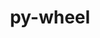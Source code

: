 ---
title: "py-wheel"
layout: cache
categories: [package, develop-2023-08-27]
meta: {"versions": ["0.37.1"], "compilers": ["apple-clang@=14.0.0", "gcc@=11.1.0", "gcc@=11.3.0", "gcc@=12.1.0", "gcc@=7.3.1", "gcc@=7.5.0", "oneapi@=2023.2.0"], "oss": ["amzn2", "ubuntu18.04", "ubuntu20.04", "ubuntu22.04", "ventura"], "platforms": ["darwin", "linux"], "targets": ["aarch64", "neoverse_n1", "ppc64le", "x86_64", "x86_64_v3"], "stacks": ["aws-isc", "aws-isc-aarch64", "data-vis-sdk", "e4s", "e4s-oneapi", "e4s-power", "gpu-tests", "ml-darwin-aarch64-mps", "ml-linux-x86_64-cpu", "ml-linux-x86_64-cuda", "ml-linux-x86_64-rocm", "radiuss", "root", "tutorial"], "num_specs": 27, "num_specs_by_stack": {"ml-darwin-aarch64-mps": 2, "root": 27, "aws-isc-aarch64": 2, "aws-isc": 1, "radiuss": 4, "e4s-power": 5, "e4s-oneapi": 2, "data-vis-sdk": 1, "e4s": 5, "gpu-tests": 1, "ml-linux-x86_64-rocm": 4, "ml-linux-x86_64-cpu": 4, "ml-linux-x86_64-cuda": 4, "tutorial": 2}}
spec_details: [{"hash": "gyb5t2gfnpfpcdcs77kgptp2ph3fs7ln", "compiler": "apple-clang@=14.0.0", "versions": ["0.37.1"], "os": "ventura", "platform": "darwin", "target": "aarch64", "variants": ["build_system=generic"], "stacks": ["ml-darwin-aarch64-mps", "root"], "size": "-", "tarball": "https://binaries.spack.io/releases/develop-2023-08-27/build_cache/darwin-ventura-aarch64/apple-clang-14.0.0/py-wheel-0.37.1/darwin-ventura-aarch64-apple-clang-14.0.0-py-wheel-0.37.1-gyb5t2gfnpfpcdcs77kgptp2ph3fs7ln.spack"}, {"hash": "p5wadbzx66w5nt3emeeuk23tulxh6h7c", "compiler": "apple-clang@=14.0.0", "versions": ["0.37.1"], "os": "ventura", "platform": "darwin", "target": "aarch64", "variants": ["build_system=generic"], "stacks": ["ml-darwin-aarch64-mps", "root"], "size": "-", "tarball": "https://binaries.spack.io/releases/develop-2023-08-27/build_cache/darwin-ventura-aarch64/apple-clang-14.0.0/py-wheel-0.37.1/darwin-ventura-aarch64-apple-clang-14.0.0-py-wheel-0.37.1-p5wadbzx66w5nt3emeeuk23tulxh6h7c.spack"}, {"hash": "zzpoc5eyisoqttqn47j4yzlaxezuev7m", "compiler": "gcc@=7.3.1", "versions": ["0.37.1"], "os": "amzn2", "platform": "linux", "target": "aarch64", "variants": ["build_system=generic"], "stacks": ["aws-isc-aarch64", "root"], "size": "-", "tarball": "https://binaries.spack.io/releases/develop-2023-08-27/build_cache/linux-amzn2-aarch64/gcc-7.3.1/py-wheel-0.37.1/linux-amzn2-aarch64-gcc-7.3.1-py-wheel-0.37.1-zzpoc5eyisoqttqn47j4yzlaxezuev7m.spack"}, {"hash": "z3xetjmtpnjsx6bculh4yhzyt2m2mtec", "compiler": "gcc@=7.3.1", "versions": ["0.37.1"], "os": "amzn2", "platform": "linux", "target": "neoverse_n1", "variants": ["build_system=generic"], "stacks": ["aws-isc-aarch64", "root"], "size": "-", "tarball": "https://binaries.spack.io/releases/develop-2023-08-27/build_cache/linux-amzn2-neoverse_n1/gcc-7.3.1/py-wheel-0.37.1/linux-amzn2-neoverse_n1-gcc-7.3.1-py-wheel-0.37.1-z3xetjmtpnjsx6bculh4yhzyt2m2mtec.spack"}, {"hash": "tju2cwkueg2tjl7bslpifkko6fafecs2", "compiler": "gcc@=7.3.1", "versions": ["0.37.1"], "os": "amzn2", "platform": "linux", "target": "x86_64_v3", "variants": ["build_system=generic"], "stacks": ["aws-isc", "root"], "size": "-", "tarball": "https://binaries.spack.io/releases/develop-2023-08-27/build_cache/linux-amzn2-x86_64_v3/gcc-7.3.1/py-wheel-0.37.1/linux-amzn2-x86_64_v3-gcc-7.3.1-py-wheel-0.37.1-tju2cwkueg2tjl7bslpifkko6fafecs2.spack"}, {"hash": "fr7ypgowzrxhraojbxcgohl5rbqpqxx3", "compiler": "gcc@=7.5.0", "versions": ["0.37.1"], "os": "ubuntu18.04", "platform": "linux", "target": "x86_64_v3", "variants": ["build_system=generic"], "stacks": ["radiuss", "root"], "size": "-", "tarball": "https://binaries.spack.io/releases/develop-2023-08-27/build_cache/linux-ubuntu18.04-x86_64_v3/gcc-7.5.0/py-wheel-0.37.1/linux-ubuntu18.04-x86_64_v3-gcc-7.5.0-py-wheel-0.37.1-fr7ypgowzrxhraojbxcgohl5rbqpqxx3.spack"}, {"hash": "gakgquewp6nv6wa6lg4b4faz6btp3k6q", "compiler": "gcc@=7.5.0", "versions": ["0.37.1"], "os": "ubuntu18.04", "platform": "linux", "target": "x86_64_v3", "variants": ["build_system=generic"], "stacks": ["radiuss", "root"], "size": "-", "tarball": "https://binaries.spack.io/releases/develop-2023-08-27/build_cache/linux-ubuntu18.04-x86_64_v3/gcc-7.5.0/py-wheel-0.37.1/linux-ubuntu18.04-x86_64_v3-gcc-7.5.0-py-wheel-0.37.1-gakgquewp6nv6wa6lg4b4faz6btp3k6q.spack"}, {"hash": "xhmumkxmvxjoaf6e5s6doivmximjf4ll", "compiler": "gcc@=7.5.0", "versions": ["0.37.1"], "os": "ubuntu18.04", "platform": "linux", "target": "x86_64_v3", "variants": ["build_system=generic"], "stacks": ["radiuss", "root"], "size": "-", "tarball": "https://binaries.spack.io/releases/develop-2023-08-27/build_cache/linux-ubuntu18.04-x86_64_v3/gcc-7.5.0/py-wheel-0.37.1/linux-ubuntu18.04-x86_64_v3-gcc-7.5.0-py-wheel-0.37.1-xhmumkxmvxjoaf6e5s6doivmximjf4ll.spack"}, {"hash": "unqypdvd5lgnyqn2diwsxnvcraxud4sq", "compiler": "gcc@=7.5.0", "versions": ["0.37.1"], "os": "ubuntu18.04", "platform": "linux", "target": "x86_64_v3", "variants": ["build_system=generic"], "stacks": ["radiuss", "root"], "size": "-", "tarball": "https://binaries.spack.io/releases/develop-2023-08-27/build_cache/linux-ubuntu18.04-x86_64_v3/gcc-7.5.0/py-wheel-0.37.1/linux-ubuntu18.04-x86_64_v3-gcc-7.5.0-py-wheel-0.37.1-unqypdvd5lgnyqn2diwsxnvcraxud4sq.spack"}, {"hash": "jzdp3z5fohzomk43h72hnjeuesery7cv", "compiler": "gcc@=11.1.0", "versions": ["0.37.1"], "os": "ubuntu20.04", "platform": "linux", "target": "ppc64le", "variants": ["build_system=generic"], "stacks": ["e4s-power", "root"], "size": "-", "tarball": "https://binaries.spack.io/releases/develop-2023-08-27/build_cache/linux-ubuntu20.04-ppc64le/gcc-11.1.0/py-wheel-0.37.1/linux-ubuntu20.04-ppc64le-gcc-11.1.0-py-wheel-0.37.1-jzdp3z5fohzomk43h72hnjeuesery7cv.spack"}, {"hash": "5re5a3rm4e2ycp6uuk2in32a4dgbmohh", "compiler": "gcc@=11.1.0", "versions": ["0.37.1"], "os": "ubuntu20.04", "platform": "linux", "target": "ppc64le", "variants": ["build_system=generic"], "stacks": ["e4s-power", "root"], "size": "-", "tarball": "https://binaries.spack.io/releases/develop-2023-08-27/build_cache/linux-ubuntu20.04-ppc64le/gcc-11.1.0/py-wheel-0.37.1/linux-ubuntu20.04-ppc64le-gcc-11.1.0-py-wheel-0.37.1-5re5a3rm4e2ycp6uuk2in32a4dgbmohh.spack"}, {"hash": "i7xkv33xnoidwc4gf6j55mf4kjsmcpbr", "compiler": "gcc@=11.1.0", "versions": ["0.37.1"], "os": "ubuntu20.04", "platform": "linux", "target": "ppc64le", "variants": ["build_system=generic"], "stacks": ["e4s-power", "root"], "size": "-", "tarball": "https://binaries.spack.io/releases/develop-2023-08-27/build_cache/linux-ubuntu20.04-ppc64le/gcc-11.1.0/py-wheel-0.37.1/linux-ubuntu20.04-ppc64le-gcc-11.1.0-py-wheel-0.37.1-i7xkv33xnoidwc4gf6j55mf4kjsmcpbr.spack"}, {"hash": "l5hhzkevbwrkgijdvm3yt5oz4neyyntb", "compiler": "gcc@=11.1.0", "versions": ["0.37.1"], "os": "ubuntu20.04", "platform": "linux", "target": "ppc64le", "variants": ["build_system=generic"], "stacks": ["e4s-power", "root"], "size": "-", "tarball": "https://binaries.spack.io/releases/develop-2023-08-27/build_cache/linux-ubuntu20.04-ppc64le/gcc-11.1.0/py-wheel-0.37.1/linux-ubuntu20.04-ppc64le-gcc-11.1.0-py-wheel-0.37.1-l5hhzkevbwrkgijdvm3yt5oz4neyyntb.spack"}, {"hash": "t52hsp3psweplg4kf4wwhgvoyahydjte", "compiler": "gcc@=11.1.0", "versions": ["0.37.1"], "os": "ubuntu20.04", "platform": "linux", "target": "ppc64le", "variants": ["build_system=generic"], "stacks": ["e4s-power", "root"], "size": "-", "tarball": "https://binaries.spack.io/releases/develop-2023-08-27/build_cache/linux-ubuntu20.04-ppc64le/gcc-11.1.0/py-wheel-0.37.1/linux-ubuntu20.04-ppc64le-gcc-11.1.0-py-wheel-0.37.1-t52hsp3psweplg4kf4wwhgvoyahydjte.spack"}, {"hash": "mqnyr2ncume76v5jkjsadauma7r22lt2", "compiler": "oneapi@=2023.2.0", "versions": ["0.37.1"], "os": "ubuntu20.04", "platform": "linux", "target": "x86_64", "variants": ["build_system=generic"], "stacks": ["e4s-oneapi", "root"], "size": "-", "tarball": "https://binaries.spack.io/releases/develop-2023-08-27/build_cache/linux-ubuntu20.04-x86_64/oneapi-2023.2.0/py-wheel-0.37.1/linux-ubuntu20.04-x86_64-oneapi-2023.2.0-py-wheel-0.37.1-mqnyr2ncume76v5jkjsadauma7r22lt2.spack"}, {"hash": "tebshsj2jvvmljviolo62hunc3s7kyjo", "compiler": "oneapi@=2023.2.0", "versions": ["0.37.1"], "os": "ubuntu20.04", "platform": "linux", "target": "x86_64", "variants": ["build_system=generic"], "stacks": ["e4s-oneapi", "root"], "size": "-", "tarball": "https://binaries.spack.io/releases/develop-2023-08-27/build_cache/linux-ubuntu20.04-x86_64/oneapi-2023.2.0/py-wheel-0.37.1/linux-ubuntu20.04-x86_64-oneapi-2023.2.0-py-wheel-0.37.1-tebshsj2jvvmljviolo62hunc3s7kyjo.spack"}, {"hash": "5ydjvrf42ycah27mbehtdi3t7e673adg", "compiler": "gcc@=11.1.0", "versions": ["0.37.1"], "os": "ubuntu20.04", "platform": "linux", "target": "x86_64_v3", "variants": ["build_system=generic"], "stacks": ["data-vis-sdk", "root"], "size": "-", "tarball": "https://binaries.spack.io/releases/develop-2023-08-27/build_cache/linux-ubuntu20.04-x86_64_v3/gcc-11.1.0/py-wheel-0.37.1/linux-ubuntu20.04-x86_64_v3-gcc-11.1.0-py-wheel-0.37.1-5ydjvrf42ycah27mbehtdi3t7e673adg.spack"}, {"hash": "aximzkmqcor744cec47akxh33oesc77p", "compiler": "gcc@=11.1.0", "versions": ["0.37.1"], "os": "ubuntu20.04", "platform": "linux", "target": "x86_64_v3", "variants": ["build_system=generic"], "stacks": ["e4s", "root", "gpu-tests"], "size": "-", "tarball": "https://binaries.spack.io/releases/develop-2023-08-27/build_cache/linux-ubuntu20.04-x86_64_v3/gcc-11.1.0/py-wheel-0.37.1/linux-ubuntu20.04-x86_64_v3-gcc-11.1.0-py-wheel-0.37.1-aximzkmqcor744cec47akxh33oesc77p.spack"}, {"hash": "d6o7idozghb7624acvafsk2fyt2kf3f3", "compiler": "gcc@=11.1.0", "versions": ["0.37.1"], "os": "ubuntu20.04", "platform": "linux", "target": "x86_64_v3", "variants": ["build_system=generic"], "stacks": ["e4s", "root"], "size": "-", "tarball": "https://binaries.spack.io/releases/develop-2023-08-27/build_cache/linux-ubuntu20.04-x86_64_v3/gcc-11.1.0/py-wheel-0.37.1/linux-ubuntu20.04-x86_64_v3-gcc-11.1.0-py-wheel-0.37.1-d6o7idozghb7624acvafsk2fyt2kf3f3.spack"}, {"hash": "c7a2o4kvjxmzglvdtf2vx3xnphmcnva6", "compiler": "gcc@=11.1.0", "versions": ["0.37.1"], "os": "ubuntu20.04", "platform": "linux", "target": "x86_64_v3", "variants": ["build_system=generic"], "stacks": ["e4s", "root"], "size": "-", "tarball": "https://binaries.spack.io/releases/develop-2023-08-27/build_cache/linux-ubuntu20.04-x86_64_v3/gcc-11.1.0/py-wheel-0.37.1/linux-ubuntu20.04-x86_64_v3-gcc-11.1.0-py-wheel-0.37.1-c7a2o4kvjxmzglvdtf2vx3xnphmcnva6.spack"}, {"hash": "plx6v2fxnnan7szougr7szix6vph7deh", "compiler": "gcc@=11.1.0", "versions": ["0.37.1"], "os": "ubuntu20.04", "platform": "linux", "target": "x86_64_v3", "variants": ["build_system=generic"], "stacks": ["e4s", "root"], "size": "-", "tarball": "https://binaries.spack.io/releases/develop-2023-08-27/build_cache/linux-ubuntu20.04-x86_64_v3/gcc-11.1.0/py-wheel-0.37.1/linux-ubuntu20.04-x86_64_v3-gcc-11.1.0-py-wheel-0.37.1-plx6v2fxnnan7szougr7szix6vph7deh.spack"}, {"hash": "4hcsz6sh5kdea43d5ggexk4xbdhwuc75", "compiler": "gcc@=11.1.0", "versions": ["0.37.1"], "os": "ubuntu20.04", "platform": "linux", "target": "x86_64_v3", "variants": ["build_system=generic"], "stacks": ["e4s", "root"], "size": "-", "tarball": "https://binaries.spack.io/releases/develop-2023-08-27/build_cache/linux-ubuntu20.04-x86_64_v3/gcc-11.1.0/py-wheel-0.37.1/linux-ubuntu20.04-x86_64_v3-gcc-11.1.0-py-wheel-0.37.1-4hcsz6sh5kdea43d5ggexk4xbdhwuc75.spack"}, {"hash": "salztccevbpjiirnop7bxyvzvqu5gh3b", "compiler": "gcc@=11.3.0", "versions": ["0.37.1"], "os": "ubuntu22.04", "platform": "linux", "target": "x86_64_v3", "variants": ["build_system=generic"], "stacks": ["ml-linux-x86_64-rocm", "ml-linux-x86_64-cpu", "root", "ml-linux-x86_64-cuda"], "size": "-", "tarball": "https://binaries.spack.io/releases/develop-2023-08-27/build_cache/linux-ubuntu22.04-x86_64_v3/gcc-11.3.0/py-wheel-0.37.1/linux-ubuntu22.04-x86_64_v3-gcc-11.3.0-py-wheel-0.37.1-salztccevbpjiirnop7bxyvzvqu5gh3b.spack"}, {"hash": "no7k63pqy3k7nwot23a36hywy3vetqbu", "compiler": "gcc@=11.3.0", "versions": ["0.37.1"], "os": "ubuntu22.04", "platform": "linux", "target": "x86_64_v3", "variants": ["build_system=generic"], "stacks": ["root", "tutorial", "ml-linux-x86_64-cpu", "ml-linux-x86_64-cuda", "ml-linux-x86_64-rocm"], "size": "-", "tarball": "https://binaries.spack.io/releases/develop-2023-08-27/build_cache/linux-ubuntu22.04-x86_64_v3/gcc-11.3.0/py-wheel-0.37.1/linux-ubuntu22.04-x86_64_v3-gcc-11.3.0-py-wheel-0.37.1-no7k63pqy3k7nwot23a36hywy3vetqbu.spack"}, {"hash": "gz7tmmh2mozmhcoehbfyej2f7chzy4kh", "compiler": "gcc@=11.3.0", "versions": ["0.37.1"], "os": "ubuntu22.04", "platform": "linux", "target": "x86_64_v3", "variants": ["build_system=generic"], "stacks": ["ml-linux-x86_64-rocm", "ml-linux-x86_64-cpu", "root", "ml-linux-x86_64-cuda"], "size": "-", "tarball": "https://binaries.spack.io/releases/develop-2023-08-27/build_cache/linux-ubuntu22.04-x86_64_v3/gcc-11.3.0/py-wheel-0.37.1/linux-ubuntu22.04-x86_64_v3-gcc-11.3.0-py-wheel-0.37.1-gz7tmmh2mozmhcoehbfyej2f7chzy4kh.spack"}, {"hash": "w55nyp7qavvh5gkhma2zj3klidkz6pzh", "compiler": "gcc@=11.3.0", "versions": ["0.37.1"], "os": "ubuntu22.04", "platform": "linux", "target": "x86_64_v3", "variants": ["build_system=generic"], "stacks": ["ml-linux-x86_64-rocm", "ml-linux-x86_64-cpu", "root", "ml-linux-x86_64-cuda"], "size": "-", "tarball": "https://binaries.spack.io/releases/develop-2023-08-27/build_cache/linux-ubuntu22.04-x86_64_v3/gcc-11.3.0/py-wheel-0.37.1/linux-ubuntu22.04-x86_64_v3-gcc-11.3.0-py-wheel-0.37.1-w55nyp7qavvh5gkhma2zj3klidkz6pzh.spack"}, {"hash": "ej7vedcos4efu6fkou5lf2bi6p2iwvhe", "compiler": "gcc@=12.1.0", "versions": ["0.37.1"], "os": "ubuntu22.04", "platform": "linux", "target": "x86_64_v3", "variants": ["build_system=generic"], "stacks": ["tutorial", "root"], "size": "-", "tarball": "https://binaries.spack.io/releases/develop-2023-08-27/build_cache/linux-ubuntu22.04-x86_64_v3/gcc-12.1.0/py-wheel-0.37.1/linux-ubuntu22.04-x86_64_v3-gcc-12.1.0-py-wheel-0.37.1-ej7vedcos4efu6fkou5lf2bi6p2iwvhe.spack"}]
---
